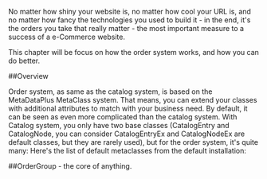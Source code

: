 No matter how shiny your website is, no matter how cool your URL is, and no matter how fancy the technologies you used to build it - in the end, it's the orders 
you take that really matter - the most important measure to a success of a e-Commerce website.

This chapter will be focus on how the order system works, and how you can do better.

##Overview

Order system, as same as the catalog system, is based on the MetaDataPlus MetaClass system. That means, you can extend your classes with additional
attributes to match with your business need. By default, it can be seen as even more complicated than the catalog system. With Catalog system, you only
have two base classes (CatalogEntry and CatalogNode, you can consider CatalogEntryEx and CatalogNodeEx are default classes, but they are rarely used), 
but for the order system, it's quite many: 
Here's the list of default metaclasses from the default installation:


##OrderGroup - the core of anything.

